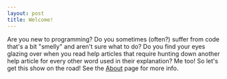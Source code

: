 ```yaml
---
layout: post
title: Welcome!
---
```


Are you new to programming? Do you sometimes (often?) suffer from code that's a bit "smelly" and aren't sure what to do? Do you find your eyes glazing over when you read help articles that require hunting down another help article for every other word used in their explanation? Me too! So let's get this show on the road! See the [About][1] page for more info.

[1]: /about
